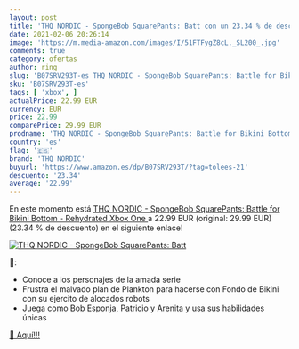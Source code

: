```yaml
---
layout: post
title: 'THQ NORDIC - SpongeBob SquarePants: Batt con un 23.34 % de descuento'
date: 2021-02-06 20:26:14
image: 'https://m.media-amazon.com/images/I/51FTFygZ8cL._SL200_.jpg'
comments: true
category: ofertas
author: ring
slug: 'B07SRV293T-es THQ NORDIC - SpongeBob SquarePants: Battle for Bikini...'
sku: 'B07SRV293T-es'
tags: [ 'xbox', ]
actualPrice: 22.99 EUR
currency: EUR
price: 22.99
comparePrice: 29.99 EUR
prodname: 'THQ NORDIC - SpongeBob SquarePants: Battle for Bikini Bottom - Rehydrated  Xbox One '
country: 'es'
flag: '🇪🇸'
brand: 'THQ NORDIC'
buyurl: 'https://www.amazon.es/dp/B07SRV293T/?tag=tolees-21'
descuento: '23.34'
average: '22.99'
---
```


En este momento está [THQ NORDIC - SpongeBob SquarePants: Battle for Bikini Bottom - Rehydrated  Xbox One ](https://www.amazon.es/dp/B07SRV293T/?tag=tolees-21) a 22.99 EUR (original: 29.99 EUR) (23.34 %  de descuento) en el siguiente enlace!

[![THQ NORDIC - SpongeBob SquarePants: Batt](https://m.media-amazon.com/images/I/51FTFygZ8cL._SL200_.jpg)](https://www.amazon.es/dp/B07SRV293T/?tag=tolees-21)

🔎:

- Conoce a los personajes de la amada serie
- Frustra el malvado plan de Plankton para hacerse con Fondo de Bikini con su ejercito de alocados robots
- Juega como Bob Esponja, Patricio y Arenita y usa sus habilidades únicas

[🛒 Aquí!!!](https://www.amazon.es/dp/B07SRV293T/?tag=tolees-21)
